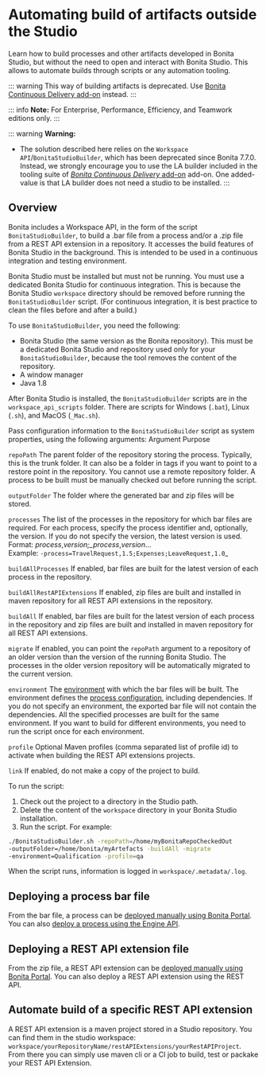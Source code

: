 # Automating build of artifacts outside the Studio

Learn how to build processes and other artifacts developed in Bonita Studio, but without the need to open
and interact with Bonita Studio.
This allows to automate builds through scripts or any automation tooling.

::: warning
This way of building artifacts is deprecated. Use [Bonita Continuous Delivery add-on](https://documentation.bonitasoft.com/bcd/latest/livingapp_build) instead.
:::

::: info
**Note:** For Enterprise, Performance, Efficiency, and Teamwork editions only.
:::

::: warning
**Warning:**

- The solution described here relies on the `Workspace API`/`BonitaStudioBuilder`, which has been deprecated since Bonita 7.7.0. Instead, we strongly encourage you to use the LA builder included in the tooling suite of [_Bonita Continuous Delivery_ add-on](https://documentation.bonitasoft.com/bcd/latest/) add-on. One added-value is that LA builder does not need a studio to be installed.
  :::

## Overview

Bonita includes a Workspace API, in the form of the script `BonitaStudioBuilder`, to build a .bar file from a process and/or a .zip file from a REST API extension in a repository. It accesses the build features of Bonita Studio in the background. 
This is intended to be used in a continuous integration and testing environment. 

Bonita Studio must be installed but must not be running. You must use a dedicated Bonita Studio for continuous integration.
This is because the Bonita Studio `workspace` directory should be removed before running the `BonitaStudioBuilder` script. 
(For continuous integration, it is best practice to clean the files before and after a build.)

To use `BonitaStudioBuilder`, you need the following:

- Bonita Studio (the same version as the Bonita repository). This must be a dedicated Bonita Studio and repository used only for your `BonitaStudioBuilder`, because the tool removes the content of the repository.
- A window manager
- Java 1.8

After Bonita Studio is installed, the `BonitaStudioBuilder` scripts are in the `workspace_api_scripts` folder. 
There are scripts for Windows (`.bat`), Linux (`.sh`), and MacOS (`_Mac.sh`).

Pass configuration information to the `BonitaStudioBuilder` script as system properties, using the following arguments:
Argument
Purpose

`repoPath`
The parent folder of the repository storing the process. Typically, this is the trunk folder. It can also be a folder in tags if you want to point to a restore point in the repository. 
You cannot use a remote repository folder. A process to be built must be manually checked out before running the script.

`outputFolder`
The folder where the generated bar and zip files will be stored.

`processes`
The list of the processes in the repository for which bar files are required. 
For each process, specify the process identifier and, optionally, the version. 
If you do not specify the version, the latest version is used.  
Format: _process_,_version;\_process_,_version_...  
Example: `-process=TravelRequest,1.5;Expenses;LeaveRequest,1.0`\_

`buildAllProcesses`
If enabled, bar files are built for the latest version of each process in the repository.

`buildAllRestAPIExtensions`
If enabled, zip files are built and installed in maven repository for all REST API extensions in the repository.

`buildAll`
If enabled, bar files are built for the latest version of each process in the repository and zip files are built and installed in maven repository for all REST API extensions.

`migrate`
If enabled, you can point the `repoPath` argument to a repository of an older version than the version of the running Bonita Studio. 
The processes in the older version repository will be automatically migrated to the current version.

`environment`
The [environment](environments.md) with which the bar files will be built. 
The environment defines the [process configuration](configuring-a-process.md), including dependencies. 
If you do not specify an environment, the exported bar file will not contain the dependencies. 
All the specified processes are built for the same environment. 
If you want to build for different environments, you need to run the script once for each environment.

`profile`
Optional Maven profiles (comma separated list of profile id) to activate when building the REST API extensions projects.

`link`
If enabled, do not make a copy of the project to build.

To run the script:

1. Check out the project to a directory in the Studio path.
2. Delete the content of the `workspace` directory in your Bonita Studio installation.
3. Run the script. For example:

```bash
./BonitaStudioBuilder.sh -repoPath=/home/myBonitaRepoCheckedOut
-outputFolder=/home/bonita/myArtefacts -buildAll -migrate 
-environment=Qualification -profile=qa
```

When the script runs, information is logged in `workspace/.metadata/.log`.

## Deploying a process bar file

From the bar file, a process can be [deployed manually using Bonita Portal](processes.md). You can also [deploy a process using the Engine API](manage-a-process.md).

## Deploying a REST API extension file

From the zip file, a REST API extension can be [deployed manually using Bonita Portal](api-extensions.md). You can also deploy a REST API extension using the REST API.

## Automate build of a specific REST API extension

A REST API extension is a maven project stored in a Studio repository. You can find them in the studio workspace: `workspace/yourRepositoryName/restAPIExtensions/yourRestAPIProject`. From there you can simply use maven cli or a CI job to build, test or packake your REST API Extension.
